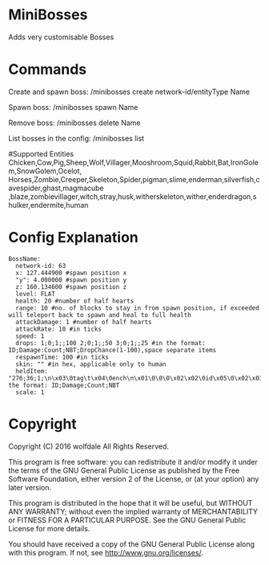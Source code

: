 # MiniBosses
Adds very customisable Bosses
# Commands
Create and spawn boss: /minibosses create network-id/entityType Name

Spawn boss: /minibosses spawn Name

Remove boss: /minibosses delete Name

List bosses in the config: /minibosses list

#Supported Entities
Chicken,Cow,Pig,Sheep,Wolf,Villager,Mooshroom,Squid,Rabbit,Bat,IronGolem,SnowGolem,Ocelot,
Horses,Zombie,Creeper,Skeleton,Spider,pigman,slime,enderman,silverfish,cavespider,ghast,magmacube
,blaze,zombievillager,witch,stray,husk,witherskeleton,wither,enderdragon,shulker,endermite,human

# Config Explanation
```
BossName:
  network-id: 63
  x: 127.444900 #spawn position x
  "y": 4.000000 #spawn position y
  z: 160.134600 #spawn position z
  level: FLAT
  health: 20 #number of half hearts
  range: 10 #no. of blocks to stay in from spawn position, if exceeded will teleport back to spawn and heal to full health
  attackDamage: 1 #number of half hearts
  attackRate: 10 #in ticks
  speed: 1
  drops: 1;0;1;;100 2;0;1;;50 3;0;1;;25 #in the format: ID;Damage:Count;NBT;DropChance(1-100),space separate items
  respawnTime: 100 #in ticks
  skin: "" #in hex, applicable only to human
  heldItem: "276;36;1;\n\x03\0tag\t\x04\0ench\n\x01\0\0\0\x02\x02\0id\x05\0\x02\x03\0lvl\x01\0\0\0"#in the format: ID;Damage;Count;NBT
  scale: 1
```

# Copyright
Copyright (C) 2016 wolfdale All Rights Reserved.

This program is free software: you can redistribute it and/or modify it under the terms of the GNU General Public License as published by the Free Software Foundation, either version 2 of the License, or (at your option) any later version.

This program is distributed in the hope that it will be useful, but WITHOUT ANY WARRANTY; without even the implied warranty of MERCHANTABILITY or FITNESS FOR A PARTICULAR PURPOSE. See the GNU General Public License for more details.

You should have received a copy of the GNU General Public License along with this program. If not, see http://www.gnu.org/licenses/.
